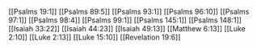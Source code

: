 [[Psalms 19:1]]
[[Psalms 89:5]]
[[Psalms 93:1]]
[[Psalms 96:10]]
[[Psalms 97:1]]
[[Psalms 98:4]]
[[Psalms 99:1]]
[[Psalms 145:1]]
[[Psalms 148:1]]
[[Isaiah 33:22]]
[[Isaiah 44:23]]
[[Isaiah 49:13]]
[[Matthew 6:13]]
[[Luke 2:10]]
[[Luke 2:13]]
[[Luke 15:10]]
[[Revelation 19:6]]
